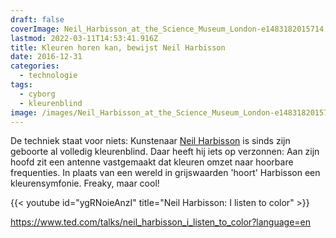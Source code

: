 ```yaml
---
draft: false
coverImage: Neil_Harbisson_at_the_Science_Museum_London-e1483182015714.jpg
lastmod: 2022-03-11T14:53:41.916Z
title: Kleuren horen kan, bewijst Neil Harbisson
date: 2016-12-31
categories:
  - technologie
tags:
  - cyborg
  - kleurenblind
image: /images/Neil_Harbisson_at_the_Science_Museum_London-e1483182015714.jpg
---
```


De techniek staat voor niets: Kunstenaar [Neil Harbisson](https://en.wikipedia.org/wiki/Neil_Harbisson) is sinds zijn geboorte al volledig kleurenblind. Daar heeft hij iets op verzonnen: Aan zijn hoofd zit een antenne vastgemaakt dat kleuren omzet naar hoorbare frequenties. In plaats van een wereld in grijswaarden 'hoort' Harbisson een kleurensymfonie. Freaky, maar cool!

{{< youtube id="ygRNoieAnzI" title="Neil Harbisson: I listen to color" >}}

https://www.ted.com/talks/neil_harbisson_i_listen_to_color?language=en
